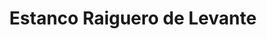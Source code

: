 ---
title: "Estanco Raiguero de Levante"
url: /raiguero-de-levante/estanco-raiguero-de-levante/
shop: supermercado
---